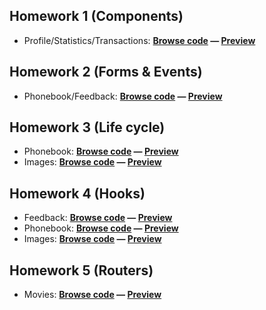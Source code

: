 ## Homework 1 (Components)
- Profile/Statistics/Transactions: **[Browse code](https://github.com/KAVASAKKI/react-js-homework/tree/01-components) — [Preview](https://components-01-profile.herokuapp.com/)**

## Homework 2 (Forms & Events)
- Phonebook/Feedback: **[Browse code](https://github.com/KAVASAKKI/react-js-homework/tree/02-forms-events) — [Preview](https://forms-events-02.herokuapp.com/)**

## Homework 3 (Life cycle)
- Phonebook: **[Browse code](https://github.com/KAVASAKKI/react-js-homework/tree/03-lifecycle) — [Preview](https://lifecycle-03.herokuapp.com/)** <br>
- Images: **[Browse code](https://github.com/KAVASAKKI/react-js-homework/tree/03-rest-api) — [Preview](https://images-03.herokuapp.com/)**

## Homework 4 (Hooks)
- Feedback: **[Browse code](https://github.com/KAVASAKKI/react-js-homework/tree/04-hooks-feedback) — [Preview](https://feedback-hooks-04.herokuapp.com/)** <br>
- Phonebook: **[Browse code](https://github.com/KAVASAKKI/react-js-homework/tree/04-phonebook-hooks) — [Preview](https://phonebook-hooks-04.herokuapp.com/)** <br>
- Images: **[Browse code](https://github.com/KAVASAKKI/react-js-homework/tree/04-images-hooks) — [Preview](https://images-hooks-04.herokuapp.com/)**

## Homework 5 (Routers)
- Movies: **[Browse code](https://github.com/KAVASAKKI/react-js-homework/tree/05-movies) — [Preview](https://05-movies-app.netlify.app/)**
